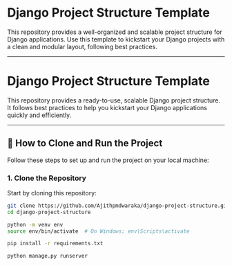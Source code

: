 # Django Project Structure Template

This repository provides a well-organized and scalable project structure for Django applications. Use this template to kickstart your Django projects with a clean and modular layout, following best practices.

---

# Django Project Structure Template

This repository provides a ready-to-use, scalable Django project structure. It follows best practices to help you kickstart your Django applications quickly and efficiently.

---

## 🚀 How to Clone and Run the Project

Follow these steps to set up and run the project on your local machine:

### 1. Clone the Repository
Start by cloning this repository:
```bash
git clone https://github.com/Ajithpmdwaraka/django-project-structure.git
cd django-project-structure

python -m venv env
source env/bin/activate  # On Windows: env\Scripts\activate

pip install -r requirements.txt

python manage.py runserver



